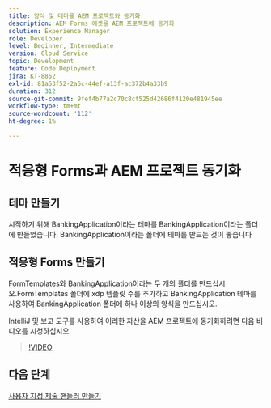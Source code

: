 ```yaml
---
title: 양식 및 테마를 AEM 프로젝트와 동기화
description: AEM Forms 에셋을 AEM 프로젝트에 동기화
solution: Experience Manager
role: Developer
level: Beginner, Intermediate
version: Cloud Service
topic: Development
feature: Code Deployment
jira: KT-8852
exl-id: 81a53f52-2a6c-44ef-a13f-ac372b4a33b9
duration: 312
source-git-commit: 9fef4b77a2c70c8cf525d42686f4120e481945ee
workflow-type: tm+mt
source-wordcount: '112'
ht-degree: 1%

---
```


# 적응형 Forms과 AEM 프로젝트 동기화

## 테마 만들기

시작하기 위해 BankingApplication이라는 테마를 BankingApplication이라는 폴더에 만들었습니다. BankingApplication이라는 폴더에 테마를 만드는 것이 좋습니다

## 적응형 Forms 만들기

FormTemplates와 BankingApplication이라는 두 개의 폴더를 만드십시오.FormTemplates 폴더에 xdp 템플릿 수를 추가하고 BankingApplication 테마를 사용하여 BankingApplication 폴더에 하나 이상의 양식을 만드십시오.

IntelliJ 및 보고 도구를 사용하여 이러한 자산을 AEM 프로젝트에 동기화하려면 다음 비디오를 시청하십시오

>[!VIDEO](https://video.tv.adobe.com/v/336937?quality=12&learn=on)

## 다음 단계

[사용자 지정 제출 핸들러 만들기](./custom-submit-to-servlet.md)
